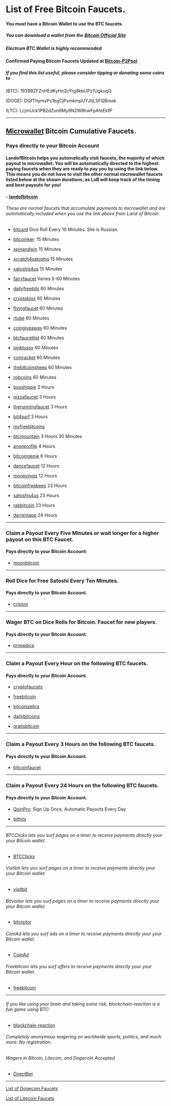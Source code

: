# List of Free Bitcoin Faucets.

#### You must have a Bitcoin Wallet to use the BTC faucets.
##### You can download a wallet from the [Bitcoin Official Site](https://bitcoin.org/)
##### Electrum BTC Wallet is highly recommended

#### Confirmed Paying Bitcoin Faucets Updated at [Bitcoin-P2Pool](http://bitcoin-p2pool.com)
##### If you find this list useful, please consider tipping or donating some coins to
(BTC):
1939BZFZnHEdKyHn2cYrg8kbUPz1UgkuqQ

(DOGE):
DQfThymvPs1bgCjPvmkmpUYJtiLSFQBmok

(LTC):
LcjmUck1PB2dZun9My9N2W8hwFpAfeEkfP

----

## [Microwallet](https://www.microwallet.org/) Bitcoin Cumulative Faucets.  
### Pays directly to your Bitcoin Account

#### LandofBitcoin helps you automatically visit faucets, the majority of which payout to microwallet.  You will be automatically directed to the highest paying faucets when they are ready to pay you by using the link below.  This means you do not have to visit the other normal microwallet faucets listed below at the shown durations, as LoB will keep track of the timing and best payouts for you!

#### - [landofbitcoin](https://www.landofbitcoin.com/?r=8l8HoZp3t2A2fNlk)


###### These are normal faucets that accumulate payments to microwallet and are automatically included when you use the link above from Land of Bitcoin.

- [bitcard](http://bitcard.ws/?uid=28837) Dice Roll Every 10 Minutes.  Site is Russian.

- [bitcoinker](http://bitcoinker.com/faucet?ref=e80f35a2f02b): 15 Minutes

- [spinandwin](http://spinandw.in/?r=1939BZFZnHEdKyHn2cYrg8kbUPz1UgkuqQ) 15 Minutes

- [scratch4satoshis](http://www.scratch4satoshis.com/?r=1939BZFZnHEdKyHn2cYrg8kbUPz1UgkuqQ) 15 Minutes

- [satoshis4us](http://www.satoshis4.us/?r=1939BZFZnHEdKyHn2cYrg8kbUPz1UgkuqQ) 15 Minutes

- [fairyfaucet](http://fairyfaucet.com/?r=1939BZFZnHEdKyHn2cYrg8kbUPz1UgkuqQ) Varies 5-60 Minutes

- [dailyfreebits](http://dailyfreebits.com/?id=3527628) 60 Minutes

- [cryptoblox](http://www.cryptoblox.com/faucets/BitCoin/?r=1939BZFZnHEdKyHn2cYrg8kbUPz1UgkuqQ) 60 Minutes

- [flyingfaucet](http://www.flyingfaucet.com/?ref=48504) 60 Minutes

- [rtube](http://www.rtube.de/?r=1939BZFZnHEdKyHn2cYrg8kbUPz1UgkuqQ) 60 Minutes

- [coingiveaway](http://www.coin-giveaway.info/?ref=60a5d3d985a1) 60 Minutes

- [btcfaucetlist](http://www.btcfaucetlist.net/?r=1939BZFZnHEdKyHn2cYrg8kbUPz1UgkuqQ) 60 Minutes

- [pinktussy](http://www.pinktussy.com/?r=1939BZFZnHEdKyHn2cYrg8kbUPz1UgkuqQ) 60 Minutes

- [coinracket](http://www.coinracket.com/?r=1939BZFZnHEdKyHn2cYrg8kbUPz1UgkuqQ) 60 Minutes

- [thebitcoinsheep](http://www.thebitcoinsheep.com/?r=1939BZFZnHEdKyHn2cYrg8kbUPz1UgkuqQ) 60 Minutes

- [robcoins](http://www.robcoins.com/?r=1939BZFZnHEdKyHn2cYrg8kbUPz1UgkuqQ) 60 Minutes

- [bosshippie](http://faucet.bosshippie.com/?r=1939BZFZnHEdKyHn2cYrg8kbUPz1UgkuqQ) 2 Hours

- [pizzafaucet](http://www.pizzafaucet.com/?ref=107782) 3 Hours

- [therunningfaucet](http://www.therunningfaucet.com/?ref=46562) 3 Hours

- [bit4surf](http://bit4surf.com/?r=1939BZFZnHEdKyHn2cYrg8kbUPz1UgkuqQ) 3 Hours

- [myfreebitcoins](http://myfreebitcoins.org/?r=1939BZFZnHEdKyHn2cYrg8kbUPz1UgkuqQ)

- [btcmountain](http://btcmountain.com/?r=1939BZFZnHEdKyHn2cYrg8kbUPz1UgkuqQ) 3 Hours 30 Minutes

- [anonprofile](http://www.anonprofile.com/faucet/?r=1939BZFZnHEdKyHn2cYrg8kbUPz1UgkuqQ) 4 Hours

- [bitcoingenie](http://bitcoingenie.info/?r=1939BZFZnHEdKyHn2cYrg8kbUPz1UgkuqQ) 6 Hours

- [dancefaucet](http://dancefaucet.com/?r=1939BZFZnHEdKyHn2cYrg8kbUPz1UgkuqQ) 12 Hours

- [moneyinpjs](http://moneyinpjs.com/BTCfaucet/?r=1939BZFZnHEdKyHn2cYrg8kbUPz1UgkuqQ) 12 Hours

- [bitcoinfreebees](http://www.bitcoinfreebees.me/microfaucet/?r=1939BZFZnHEdKyHn2cYrg8kbUPz1UgkuqQ) 23 Hours

- [satoshis4us](http://www.satoshis4.us/microfaucet/?r=1939BZFZnHEdKyHn2cYrg8kbUPz1UgkuqQ) 23 Hours

- [rabbitcoin](http://www.rabbitcoin.biz/?r=1939BZFZnHEdKyHn2cYrg8kbUPz1UgkuqQ) 23 Hours

- [darrentapp](http://www.darrentapp.com/faucet/index.php?r=1939BZFZnHEdKyHn2cYrg8kbUPz1UgkuqQ) 24 Hours

----

### Claim a Payout Every Five Minutes or wait longer for a higher payout on this BTC Faucet.
#### Pays directly to your Bitcoin Account:

- [moonbitcoin](http://moonbit.co.in/?ref=a75dfd2c470e)

----

### Roll Dice for Free Satoshi Every Ten Minutes.
#### Pays directly to your Bitcoin Account.

- [cripton](http://en.cripton.biz/?uid=29701)

----

### Wager BTC on Dice Rolls for Bitcoin.  Faucet for new players.
#### Pays directly to your Bitcoin Account.

- [primedice](https://primedice.com/?ref=CohibAA)

----

### Claim a Payout Every Hour on the following BTC faucets.
#### Pays directly to your Bitcoin Account.

- [cryptofaucets](http://www.cryptofaucets.co/bitcoin?r=1939BZFZnHEdKyHn2cYrg8kbUPz1UgkuqQ)

- [freebitcoin](http://freebitco.in/?r=368365)

- [bitcoinzebra](http://faucet.bitcoinzebra.com/?ref=fbab8f28e8cf)

- [dailybitcoins](http://dailybitcoins.org/index.php)

- [gratisbitcoin](http://www.gratisbitco.in/?referrer=254423c4b2)

----

### Claim a Payout Every 3 Hours on the following BTC faucets.
#### Pays directly to your Bitcoin Account.

- [bitcoinfaucet](http://bitcoinfaucet.tk/?ref=1939BZFZnHEdKyHn2cYrg8kbUPz1UgkuqQ)

----

### Claim a Payout Every 24 Hours on the following BTC faucets.
#### Pays directly to your Bitcoin Account.

- [QoinPro](https://qoinpro.com/ff7df3e8e99187302db89a63da19a46f): Sign Up Once, Automatic Payouts Every Day

- [bithits](http://www.BitHits.info/index.php?ref=1939BZFZnHEdKyHn2cYrg8kbUPz1UgkuqQ)

----

###### BTCClicks lets you surf pages on a timer to receive payments directly your your Bitcoin wallet.

- [BTCClicks](http://btcclicks.com/?r=a145305a)


###### Vistibit lets you surf pages on a timer to receive payments directly your your Bitcoin wallet.

- [visitbit](http://visitbit.com/?r=1939BZFZnHEdKyHn2cYrg8kbUPz1UgkuqQ)


###### Bitvisitor lets you surf pages on a timer to receive payments directly your your Bitcoin wallet.

- [bitvisitor](http://www.bitvisitor.com/?ref=1939BZFZnHEdKyHn2cYrg8kbUPz1UgkuqQ)


###### CoinAd lets you surf ads on a timer to receive payments directly your your Bitcoin wallet.

- [CoinAd](https://coinad.com/?r=WKBHXFPK5N9KM25)


###### Freebitcoin lets you surf offers to receive payments directly your your Bitcoin wallet.

- [freebitcoin](www.freebitcoin.ws/?r=zkfu5d)


----


###### If you like using your brain and taking some risk, blockchain-reaction is a fun game using BTC:

- [blockchain-reaction](http://blockchain-reaction.com/?ref=2823)


###### Completely anonymous wagering on worldwide sports, politics, and much more.  No registration.
###### Wagers in Bitcoin, Litecoin, and Dogecoin Accepted

- [DirectBet](http://www.directbet.eu?AffiliateID=1LxKPSgnX4TkxLik4Ejy94j3Mmt2XTuJW8)



----


[List of Dogecoin Faucets](http://dogecoin-p2pool.com/dogecoin_faucet_list.html)

[List of Litecoin Faucets](http://litecoin-p2pool.com/litecoin_faucet_list.html)




